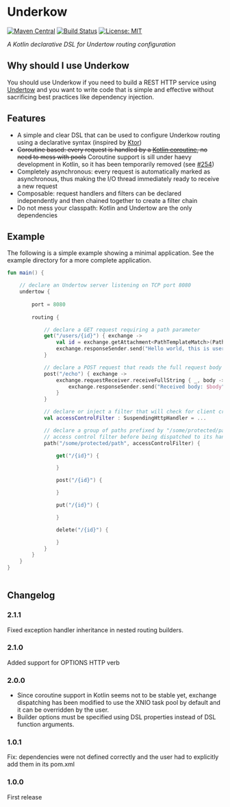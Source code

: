 # Underkow

[![Maven Central](https://maven-badges.herokuapp.com/maven-central/io.github.xstefanox/underkow/badge.svg)](https://search.maven.org/search?q=a:underkow)
[![Build Status](https://travis-ci.com/xstefanox/underkow.svg?branch=master)](https://travis-ci.com/xstefanox/underkow)
[![License: MIT](https://img.shields.io/badge/License-MIT-yellow.svg)](https://opensource.org/licenses/MIT)

_A Kotlin declarative DSL for Undertow routing configuration_

## Why should I use Underkow

You should use Underkow if you need to build a REST HTTP service using [Undertow](http://undertow.io/) and you want to
write code that is simple and effective without sacrificing best practices like dependency injection. 

## Features

* A simple and clear DSL that can be used to configure Underkow routing using a declarative syntax (inspired by [Ktor](https://ktor.io/))
* ~~Coroutine based: every request is handled by a [Kotlin coroutine](https://kotlinlang.org/docs/reference/coroutines-overview.html), no need to mess with pools~~ Coroutine support is sill under haevy development in Kotlin, so it has been temporarily removed (see [#254](https://github.com/Kotlin/kotlinx.coroutines/issues/254))
* Completely asynchronous: every request is automatically marked as asynchronous, thus making the I/O thread immediately ready to receive a new request
* Composable: request handlers and filters can be declared independently and then chained together to create a filter chain
* Do not mess your classpath: Kotlin and Undertow are the only dependencies

## Example

The following is a simple example showing a minimal application. See the example directory for a more complete application.

```kotlin
fun main() {

    // declare an Undertow server listening on TCP port 8080
    undertow {
    
        port = 8080
        
        routing {

            // declare a GET request requiring a path parameter
            get("/users/{id}") { exchange ->
                val id = exchange.getAttachment<PathTemplateMatch>(PathTemplateMatch.ATTACHMENT_KEY).parameters["id"]
                exchange.responseSender.send("Hello world, this is user $id")
            }

            // declare a POST request that reads the full request body into a variable
            post("/echo") { exchange ->
                exchange.requestReceiver.receiveFullString { _, body ->
                    exchange.responseSender.send("Received body: $body")
                }
            }

            // declare or inject a filter that will check for client credentials
            val accessControlFilter : SuspendingHttpHandler = ...

            // declare a group of paths prefixed by "/some/protected/path": each incoming request will be passed to the
            // access control filter before being dispatched to its handler
            path("/some/protected/path", accessControlFilter) {

                get("/{id}") {

                }

                post("/{id}") {

                }

                put("/{id}") {

                }

                delete("/{id}") {

                }
            }
        }
    }
}
   

```

## Changelog

### 2.1.1

Fixed exception handler inheritance in nested routing builders.

### 2.1.0

Added support for OPTIONS HTTP verb

### 2.0.0

* Since coroutine support in Kotlin seems not to be stable yet, exchange dispatching has been modified to use the XNIO task pool by default and it can be overridden by the user.
* Builder options must be specified using DSL properties instead of DSL function arguments.

### 1.0.1

Fix: dependencies were not defined correctly and the user had to explicitly add them in its pom.xml

### 1.0.0

First release
